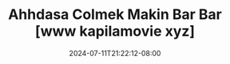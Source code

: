 --- 
title: "Ahhdasa Colmek Makin Bar Bar [www kapilamovie xyz]"
description: "  bokeh Ahhdasa Colmek Makin Bar Bar [www kapilamovie xyz] simontok full new"
date: 2024-07-11T21:22:12-08:00
file_code: "q1p6q8bpjio7"
draft: false
cover: "jym1v231dous3qtf.jpg"
tags: ["Ahhdasa", "Colmek", "Makin", "Bar", "Bar", "kapilamovie", "bokep-indo", "bokep-viral", "bokep-ig"]
length: 2220
fld_id: "1482911"
foldername: "Ahh dasa  labilasa update"
categories: ["Ahh dasa  labilasa update"]
views: 0
---